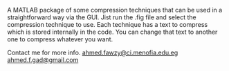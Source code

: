 A MATLAB package of some compression techniques that can be used in a straightforward way via the GUI.
Jist run the .fig file and select the compression technique to use. Each technique has a text to compress which is stored internally in the code.
You can change that text to another one to compress whatever you want.

Contact me for more info.
ahmed.fawzy@ci.menofia.edu.eg
ahmed.f.gad@gmail.com
